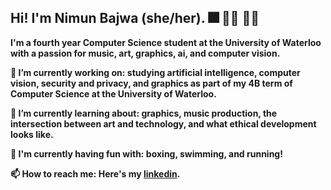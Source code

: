 ## Hi! I'm Nimun Bajwa (she/her). 🎆 🏄‍♀️ 🧚‍♂️

**I'm a fourth year Computer Science student at the University of Waterloo with a passion for music, art, graphics, ai, and computer vision.**

**🔭 I’m currently working on: studying artificial intelligence, computer vision, security and privacy, and graphics as part of my 4B term of Computer Science at the University of Waterloo.**

**🌱 I’m currently learning about: graphics, music production, the intersection between art and technology, and what ethical development looks like.**

**🎈 I'm currently having fun with: boxing, swimming, and running!**

**📫 How to reach me: Here's my [linkedin](https://www.linkedin.com/in/nimunb/).**

<!--
**NimunB/nimunb** is a ✨ _special_ ✨ repository because its `README.md` (this file) appears on your GitHub profile.

Here are some ideas to get you started:

- 🔭 I’m currently working on ...
- 🌱 I’m currently learning ...
- 👯 I’m looking to collaborate on ...
- 🤔 I’m looking for help with ...
- 💬 Ask me about ...
- 📫 How to reach me: ...
- 😄 Pronouns: ...
- ⚡ Fun fact: ...
-->
